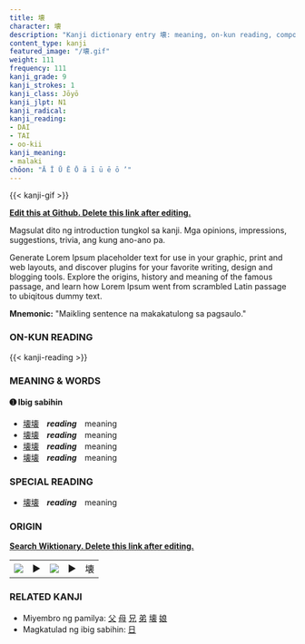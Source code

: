```yaml
---
title: 壊
character: 壊
description: "Kanji dictionary entry 壊: meaning, on-kun reading, compounds, origin, related kanji"
content_type: kanji
featured_image: "/壊.gif"
weight: 111
frequency: 111
kanji_grade: 9
kanji_strokes: 1
kanji_class: Jōyō
kanji_jlpt: N1
kanji_radical: 
kanji_reading: 
- DAI
- TAI
- oo-kii
kanji_meaning:
- malaki
chōon: "Ā Ī Ū Ē Ō ā ī ū ē ō ’"
---
```

[//]: # (Don't edit the line below. Kanji animated GIF code is automatically generated.)
{{< kanji-gif >}}

[//]: # (Edit below this line.)

**[Edit this at Github. Delete this link after editing.](https://github.com/tim0g/tim/tree/main/content/kanji/壊/index.md)**

Magsulat dito ng introduction tungkol sa kanji. Mga opinions, impressions, suggestions, trivia, ang kung ano-ano pa.

Generate Lorem Ipsum placeholder text for use in your graphic, print and web layouts, and discover plugins for your favorite writing, design and blogging tools. Explore the origins, history and meaning of the famous passage, and learn how Lorem Ipsum went from scrambled Latin passage to ubiqitous dummy text.
 
**Mnemonic:** "Maikling sentence na makakatulong sa pagsaulo."

### ON-KUN READING

[//]: # (Don't edit the line below. ON-KUN READING code is automatically generated.)
{{< kanji-reading >}}

### MEANING & WORDS

#### ➊ **Ibig sabihin**
  - [壊](../壊)[壊](../壊)　***reading***　meaning
  - [壊](../壊)[壊](../壊)　***reading***　meaning
  - [壊](../壊)[壊](../壊)　***reading***　meaning
  - [壊](../壊)[壊](../壊)　***reading***　meaning

### SPECIAL READING
  - [壊](../壊)[壊](../壊)　***reading***　meaning

### ORIGIN

**[Search Wiktionary. Delete this link after editing.](https://wiktionary.org/wiki/壊)**
<table class="kanji-table"><tr><td>
<img src="60px-壊-bronze.svg.png">
</td><td>▶</td><td>
<img src="60px-壊-oracle.svg.png">
</td><td>▶</td>
<td class="kanji-origin">壊</td>
</tr></table>

### RELATED KANJI
- Miyembro ng pamilya: [父](../父) [母](../母) [兄](../兄) [弟](../弟) [壊](../壊) [娘](../娘)
- Magkatulad ng ibig sabihin: [日](../日)
